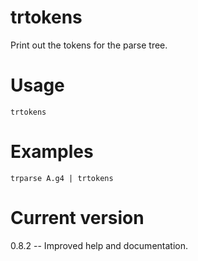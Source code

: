 # trtokens

Print out the tokens for the parse tree.

# Usage

    trtokens

# Examples

    trparse A.g4 | trtokens

# Current version

0.8.2 -- Improved help and documentation.
